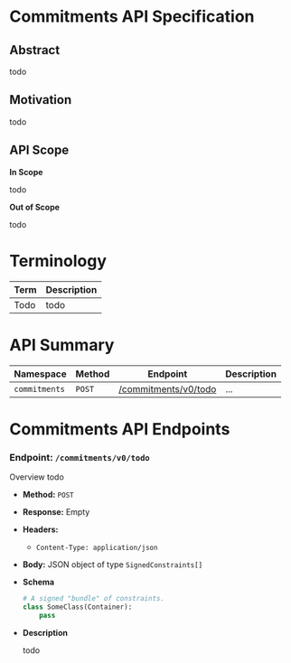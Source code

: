 # Commitments API Specification

## Abstract

todo

## Motivation

todo


## API Scope

**In Scope**

todo

**Out of Scope**

todo

# Terminology

| Term           | Description                                                                                                                                    |
|----------------|------------------------------------------------------------------------------------------------------------------------------------------------|
| Todo      | todo  |


# API Summary

| **Namespace** | **Method** | **Endpoint** | **Description** |
| --- | --- | --- | --- |
| `commitments`   | `POST` | [/commitments/v0/todo](./commitments-api.md#endpoint-commitmentsv0todo)        | ... |

# Commitments API Endpoints

### Endpoint: `/commitments/v0/todo`

Overview todo

- **Method:** `POST`
- **Response:** Empty
- **Headers:**
    - `Content-Type: application/json`
- **Body:** JSON object of type `SignedConstraints[]`

- **Schema**

    ```python
    # A signed "bundle" of constraints.
    class SomeClass(Container):
        pass
    ```

- **Description**

    todo